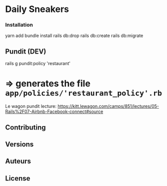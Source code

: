 # Daily Sneakers

### Installation
yarn add
bundle install
rails db:drop
rails db:create
rails db:migrate

## Pundit (DEV)
rails g pundit:policy 'restaurant'
# => generates the file `app/policies/'restaurant_policy'.rb`
Le wagon pundit lecture: https://kitt.lewagon.com/camps/851/lectures/05-Rails%2F07-Airbnb-Facebook-connect#source

## Contributing

## Versions

## Auteurs


## License




